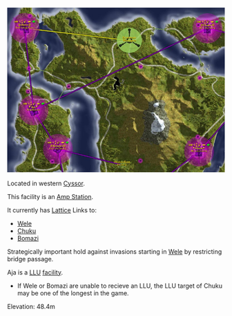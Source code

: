 ![](../images/Aja_Map.jpg "Aja_Map.jpg")

Located in western [Cyssor](../locations/Cyssor.md).

This facility is an [Amp Station](../locations/Amp_Station.md).

It currently has [Lattice](../terminology/Lattice.md) Links to:

- [Wele](Wele.md)
- [Chuku](Chuku.md)
- [Bomazi](Bomazi.md)

Strategically important hold against invasions starting in [Wele](Wele.md) by
restricting bridge passage.

Aja is a [LLU](../terminology/Lattice_Logic_Unit.md)
[facility](../locations/Facilities.md).

- If Wele or Bomazi are unable to recieve an LLU, the LLU target of Chuku may be
  one of the longest in the game.

Elevation: 48.4m


